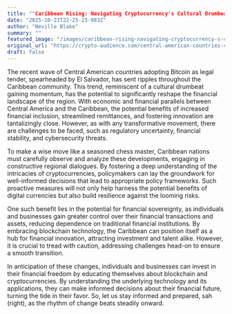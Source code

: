 ```yaml
---
title: ""Caribbean Rising: Navigating Cryptocurrency's Cultural Drumbeat for Financial Sovereignty and Innovation""
date: "2025-10-23T22-25-23-983Z"
author: "Neville Blake"
summary: ""
featured_image: "/images/caribbean-rising-navigating-cryptocurrency-s-cultural-drumbeat-for-financial-sovereignty-and-innovation-2025-10-23T22-25-23-983Z/header.jpg"
original_url: "https://crypto-audience.com/central-american-countries-could-follow-el-salvador-in-adopting-bitcoin-as-legal-tender-good-news-for-the-caribbean/"
draft: false
---
```


The recent wave of Central American countries adopting Bitcoin as legal tender, spearheaded by El Salvador, has sent ripples throughout the Caribbean community. This trend, reminiscent of a cultural drumbeat gaining momentum, has the potential to significantly reshape the financial landscape of the region. With economic and financial parallels between Central America and the Caribbean, the potential benefits of increased financial inclusion, streamlined remittances, and fostering innovation are tantalizingly close. However, as with any transformative movement, there are challenges to be faced, such as regulatory uncertainty, financial stability, and cybersecurity threats.

To make a wise move like a seasoned chess master, Caribbean nations must carefully observe and analyze these developments, engaging in constructive regional dialogues. By fostering a deep understanding of the intricacies of cryptocurrencies, policymakers can lay the groundwork for well-informed decisions that lead to appropriate policy frameworks. Such proactive measures will not only help harness the potential benefits of digital currencies but also build resilience against the looming risks.

One such benefit lies in the potential for financial sovereignty, as individuals and businesses gain greater control over their financial transactions and assets, reducing dependence on traditional financial institutions. By embracing blockchain technology, the Caribbean can position itself as a hub for financial innovation, attracting investment and talent alike. However, it is crucial to tread with caution, addressing challenges head-on to ensure a smooth transition.

In anticipation of these changes, individuals and businesses can invest in their financial freedom by educating themselves about blockchain and cryptocurrencies. By understanding the underlying technology and its applications, they can make informed decisions about their financial future, turning the tide in their favor. So, let us stay informed and prepared, sah (right), as the rhythm of change beats steadily onward.
